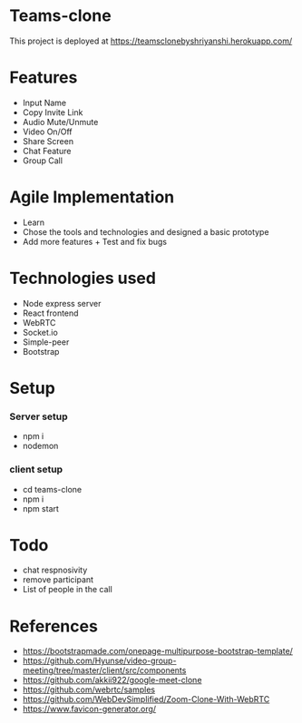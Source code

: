 # Teams-clone
This project is deployed at https://teamsclonebyshriyanshi.herokuapp.com/

# Features
* Input Name
* Copy Invite Link
* Audio Mute/Unmute
* Video On/Off
* Share Screen
* Chat Feature
* Group Call

# Agile Implementation
* Learn
* Chose the tools and technologies and designed a basic prototype
* Add more features + Test and fix bugs

# Technologies used
* Node express server
* React frontend
* WebRTC
* Socket.io
* Simple-peer
* Bootstrap

# Setup
### Server setup
* npm i
* nodemon

### client setup
* cd teams-clone
* npm i
* npm start

# Todo
* chat respnosivity
* remove participant
* List of people in the call

# References
* https://bootstrapmade.com/onepage-multipurpose-bootstrap-template/
* https://github.com/Hyunse/video-group-meeting/tree/master/client/src/components
* https://github.com/akkii922/google-meet-clone
* https://github.com/webrtc/samples
* https://github.com/WebDevSimplified/Zoom-Clone-With-WebRTC
* https://www.favicon-generator.org/

